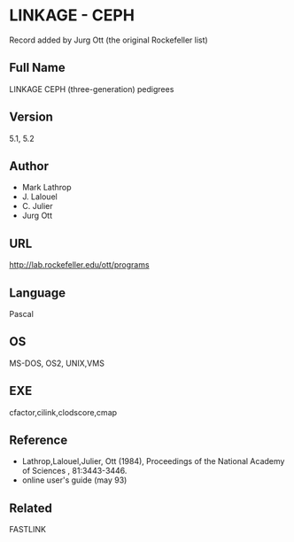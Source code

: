# LINKAGE - CEPH
Record added by Jurg Ott (the original Rockefeller list)

## Full Name
LINKAGE CEPH (three-generation) pedigrees

## Version
5.1, 5.2

## Author
* Mark Lathrop
* J. Lalouel
* C. Julier
* Jurg Ott

## URL
http://lab.rockefeller.edu/ott/programs

## Language
Pascal

## OS
MS-DOS, OS2, UNIX,VMS

## EXE
cfactor,cilink,clodscore,cmap

## Reference
* Lathrop,Lalouel,Julier, Ott (1984), Proceedings of the National Academy of Sciences , 81:3443-3446.
* online user's guide (may 93)

## Related
FASTLINK